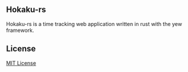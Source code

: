 ## Hokaku-rs

Hokaku-rs is a time tracking web application written in rust with the yew framework.

## License

[MIT License](./LICENSE.md)
